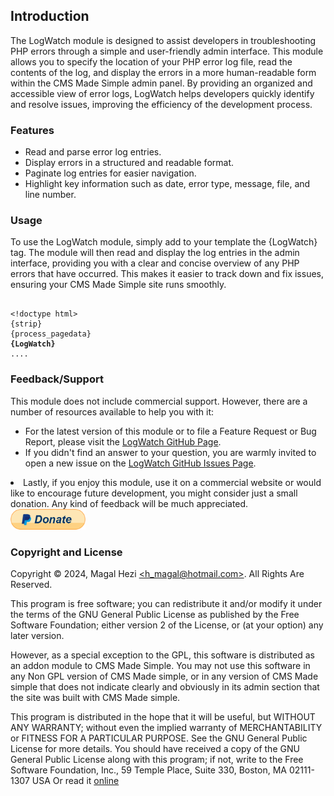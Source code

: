 <h2>Introduction</h2>
<p>The LogWatch module is designed to assist developers in troubleshooting PHP errors through a simple and user-friendly admin interface. This module allows you to specify the location of your PHP error log file, read the contents of the log, and display the errors in a more human-readable form within the CMS Made Simple admin panel. By providing an organized and accessible view of error logs, LogWatch helps developers quickly identify and resolve issues, improving the efficiency of the development process.</p>

<h3>Features</h3>
<ul>
    <li>Read and parse error log entries.</li>
    <li>Display errors in a structured and readable format.</li>
    <li>Paginate log entries for easier navigation.</li>
    <li>Highlight key information such as date, error type, message, file, and line number.</li>
</ul>

<h3>Usage</h3>
<p>To use the LogWatch module, simply add to your template the {LogWatch} tag. The module will then read and display the log entries in the admin interface, providing you with a clear and concise overview of any PHP errors that have occurred. This makes it easier to track down and fix issues, ensuring your CMS Made Simple site runs smoothly.</p>
<pre><code>
&lt;!doctype html&gt;
{strip}
{process_pagedata}
<strong>{LogWatch}</strong>
....
</code></pre>

<h3>Feedback/Support</h3>
<p>This module does not include commercial support. However, there are a number of resources available to help you with it:</p>
<ul>
  <li>For the latest version of this module or to file a Feature Request or Bug Report, please visit the <a href="https://github.com/magalh/LogWatch" target="_blank">LogWatch GitHub Page</a>.</li>
    <li>If you didn't find an answer to your question, you are warmly invited to open a new issue on the <a href="https://github.com/magalh/LogWatch/issues" target="_blank">LogWatch GitHub Issues Page</a>.</li>
</ul>

<li>Lastly, if you enjoy this module, use it on a commercial website or would like to encourage future development, you might consider just a small donation. Any kind of feedback will be much appreciated.<br>
<a href="https://www.paypal.com/donate/?hosted_button_id=FWHABZUN3NC4N" target="_blank"><img src="https://raw.githubusercontent.com/aha999/DonateButtons/master/paypal-donate-icon-7.png" width="120" ></a><br>
	</li>
</ul>

<h3>Copyright and License</h3>
<p>Copyright &copy; 2024, Magal Hezi <a href="mailto:h_magal@hotmail.com">&lt;h_magal@hotmail.com&gt;</a>. All Rights Are Reserved.</p>
<p>This program is free software; you can redistribute it and/or modify
it under the terms of the GNU General Public License as published by
the Free Software Foundation; either version 2 of the License, or
(at your option) any later version.</p>
<p>However, as a special exception to the GPL, this software is distributed
as an addon module to CMS Made Simple.  You may not use this software
in any Non GPL version of CMS Made simple, or in any version of CMS
Made simple that does not indicate clearly and obviously in its admin
section that the site was built with CMS Made simple.</p>
<p>This program is distributed in the hope that it will be useful,
but WITHOUT ANY WARRANTY; without even the implied warranty of
MERCHANTABILITY or FITNESS FOR A PARTICULAR PURPOSE.  See the
GNU General Public License for more details.
You should have received a copy of the GNU General Public License
along with this program; if not, write to the Free Software
Foundation, Inc., 59 Temple Place, Suite 330, Boston, MA 02111-1307 USA
Or read it <a href="http://www.gnu.org/licenses/licenses.html#GPL">online</a>
</p>
